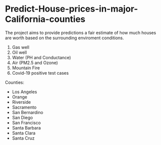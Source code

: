 # Predict-House-prices-in-major-California-counties


The project aims to provide predictions a fair estimate of how much houses are worth based on the surrounding enviroment conditions.
1) Gas well
2) Oil well
3) Water (PH and Conductance)
4) Air (PM2.5 and Ozone)
5) Mountain Fire
6) Covid-19 positive test cases


Counties:
- Los Angeles
- Orange
- Riverside
- Sacramento
- San Bernardino
- San Diego
- San Francisco
- Santa Barbara
- Santa Clara
- Santa Cruz
